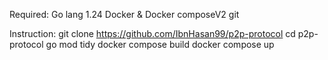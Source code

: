 Required: 
Go lang 1.24
Docker & Docker composeV2
git

Instruction:
git clone https://github.com/IbnHasan99/p2p-protocol
cd p2p-protocol
go mod tidy
docker compose build
docker compose up


